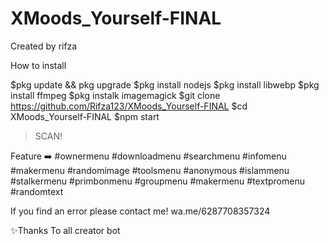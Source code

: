 # XMoods_Yourself-FINAL
Created by rifza

How to install

$pkg update && pkg upgrade
$pkg install nodejs
$pkg install libwebp
$pkg install ffmpeg
$pkg instalk imagemagick
$git clone https://github.com/Rifza123/XMoods_Yourself-FINAL
$cd XMoods_Yourself-FINAL
$npm start

> SCAN!

Feature ➡️
#ownermenu
#downloadmenu
#searchmenu
#infomenu
#makermenu
#randomimage
#toolsmenu
#anonymous
#islammenu
#stalkermenu
#primbonmenu
#groupmenu
#makermenu
#textpromenu
#randomtext

If you find an error please contact me!
wa.me/6287708357324

✨Thanks To all creator bot
